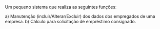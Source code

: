 Um pequeno sistema que realiza as seguintes funções:

a) Manutenção (incluir/Alterar/Excluir) dos dados dos empregados de uma empresa.
b) Cálculo para solicitação de empréstimo consignado.